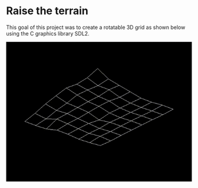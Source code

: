 # Raise the terrain

This goal of this project was to create a rotatable 3D grid as shown below using the C graphics library SDL2.

![3D grid in SDL2](https://github.com/birnbera/Raise_the_terrain/blob/master/ezgif.com-gif-maker.gif)

